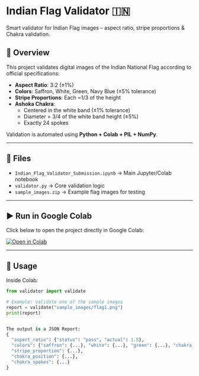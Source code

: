 # Indian Flag Validator 🇮🇳
Smart validator for Indian Flag images – aspect ratio, stripe proportions &amp; Chakra validation.

## 📌 Overview
This project validates digital images of the Indian National Flag according to official specifications:
- **Aspect Ratio**: 3:2 (±1%)
- **Colors**: Saffron, White, Green, Navy Blue (±5% tolerance)
- **Stripe Proportions**: Each ~1/3 of the height
- **Ashoka Chakra**:
  - Centered in the white band (±1% tolerance)
  - Diameter = 3/4 of the white band height (±5%)
  - Exactly 24 spokes

Validation is automated using **Python + Colab + PIL + NumPy**.

---

## 📂 Files
- `Indian_Flag_Validator_Submission.ipynb` → Main Jupyter/Colab notebook  
- `validator.py` → Core validation logic  
- `sample_images.zip` → Example flag images for testing  

---

## ▶️ Run in Google Colab
Click below to open the project directly in Google Colab:

[![Open in Colab](https://colab.research.google.com/assets/colab-badge.svg)](https://colab.research.google.com/github/slavebotallen/IndianFlagValidator/blob/main/Indian_Flag_Validator_Submission.ipynb)

---

## 🚀 Usage
Inside Colab:

```python
from validator import validate

# Example: validate one of the sample images
report = validate("sample_images/flag1.png")
print(report)


The output is a JSON Report:
{
  "aspect_ratio": {"status": "pass", "actual": 1.5},
  "colors": {"saffron": {...}, "white": {...}, "green": {...}, "chakra_blue": {...}},
  "stripe_proportion": {...},
  "chakra_position": {...},
  "chakra_spokes": {...}
}
